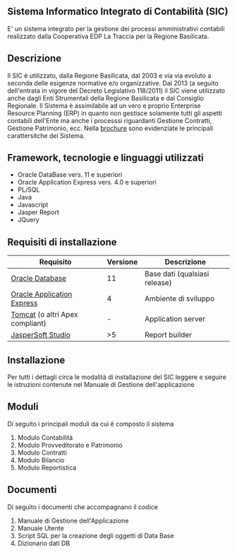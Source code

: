 ﻿## Sistema Informatico Integrato di Contabilità (SIC)
E' un sistema integrato per la gestione dei processi amministrativi contabili realizzato dalla Cooperativa EDP La Traccia per la Regione Basilicata.

## Descrizione
Il SIC è utilizzato, dalla Regione Basilicata, dal 2003 e via via evoluto a seconda delle esigenze normative e/o organizzative.
Dal 2013 (a seguito dell'entrata in vigore del Decreto Legislativo 118/2011) il SIC viene utilizzato anche dagli Enti Strumentali della Regione Basilicata e dal Consiglio Regionale.
Il Sistema è assimilabile ad un vero e proprio Enterprise Resource Planning (ERP) in quanto non gestisce solamente tutti gli aspetti contabili dell'Ente ma anche i processsi riguardanti Gestione Contratti, Gestione Patrimonio, ecc.
Nella [brochure](https://github.com/RegioneBasilicata/SistemaInformativoContabile/blob/master/Documents/SIC_brochure.pdf) sono evidenziate le principali carattersitche del Sistema.

## Framework, tecnologie e linguaggi utilizzati
 - Oracle DataBase vers. 11 e superiori
 - Oracle Application Express vers. 4.0 e superiori
 - PL/SQL
 - Java
 - Javascript
 - Jasper Report
 - JQuery

## Requisiti di installazione
|Requisito| Versione |Descrizione|
|-----------|-----------|---------|
| [Oracle Database](https://www.oracle.com/it/database/) | 11 |Base dati (qualsiasi release)
|[Oracle Application Express](https://apex.oracle.com/)|4|Ambiente di sviluppo
|[Tomcat](https://tomcat.apache.org) (o altri Apex compliant)|-|Application server 
|[JasperSoft Studio](https://community.jaspersoft.com)|>5|Report builder

## Installazione
Per tutti i dettagli circa le modalità di installazione del SIC leggere e seguire le istruzioni contenute nel Manuale di Gestione dell'applicazione

## Moduli
Di seguito i principali moduli da cui è composto il sistema
 1. Modulo Contabilità
 2. Modulo Provveditorato e Patrimonio 
 3. Modulo Contratti 
 4. Modulo Bilancio
 5. Modulo Reportistica

## Documenti 
Di seguito i documenti che accompagnano il codice

 1. Manuale di Gestione dell'Applicazione
 2. Manuale Utente
 3. Script SQL per la creazione degli oggetti di Data Base
 4. Dizionario dati DB

 
